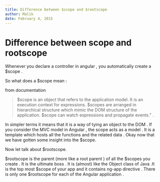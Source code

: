 ```yaml
---
title: Difference between $scope and $rootscope
author: Malik
date: February 4, 2015
---
```




# Difference between scope and rootscope

Whenever you declare a controller in angular , you automatically create a \$scope .

So what does a \$scope mean :

from documentation
> \$scope is an object that refers to the application model. It is an execution context for expressions. \$scopes are arranged in hierarchical structure which mimic the DOM structure of the application. \$scope can watch expressions and propagate events.” .

In simpler terms it means that it is a way of tying an object to the DOM . If you consider the MVC model in Angular , the scope acts as a model . It is a template which hosts all the functions and the related data . Okay now that we have gotten some insight into the \$scope.

Now let talk about \$rootscope.

\$rootscope is the parent (more like a root parent ) of all the \$scopes you create . It is the ultimate boss . It is (almost) like the Object class of Java .It is the top most \$scope of your app and it contains ng-app directive . There is only one \$rootscope for each of the Angular application .